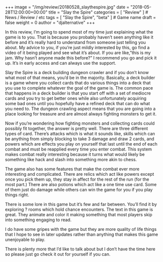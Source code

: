 +++
image = "/img/review/20180528_slaythespire.jpg"
date = "2018-05-28T12:00:00+00:00"
title = "Slay the Spire"
categories = [ "Review" ] # News / Review / etc
tags = [ "Slay the Spire", "beta" ] # Game name
draft = false
weight = 0
author = "djalternative"
+++

In this review, I’m going to spend most of my time just explaining what the game is to you. That is because you probably haven’t seen anything like it before and it’s really hard to understand from someone just telling you about. My advice to you, if you’re just mildly interested by this, go find a video of it being played and see what it’s about. If you are like,”this is my jam. Why hasn’t anyone made this before?” I recommend you go and pick it up. It’s in early access and can always use the support.
<!--more-->

Slay the Spire is a deck building dungeon crawler and if you don’t know what most of that means, you’d be in the majority. Basically, a deck builder is a game where you collect cards that do various things into a deck that you use to complete whatever the goal of the game is. The common pace that happens in a deck builder is that you start off with a set of mediocre cards and you try to get better ones while also unfortunately acquiring some bad ones until you hopefully have a refined deck that can do what you need to. The dungeon crawling aspect means that you are going into a place looking for treasure and are almost always fighting monsters to get it.

Now if you’re wondering how fighting monsters and collecting cards could possibly fit together, the answer is pretty well. There are three different types of card. There’s attacks which is what it sounds like, skills which can be anything from simply blocking to take 3 damage and draw 2 cards, and powers which are effects you play on yourself that last until the
end of each combat and must be reapplied every time you enter combat. This system makes combat really interesting because it turns what would likely be something like hack and slash into something more akin to chess.

The game also has some features that make the combat ever more interesting and complicated. There are relics which act like powers except once you pick them up, they stay in affect for the rest of the run (for the most part.) There are also potions which act like a one time use card. Some of them just do damage while others can win the game for you if you play things right.

There is some lore in this game but it’s few and far between. You’ll find it by exploring ? rooms which hold chance encounters. The text in this game is great. They animate and color it making something that most players skip into something engaging to read.

I do have some gripes with the game but they are more quality of life things that I hope to see in later updates rather than anything that makes this game unenjoyable to play.

There is plenty more that I’d like to talk about but I don’t have the time here so please just go check it out for yourself if you can.
